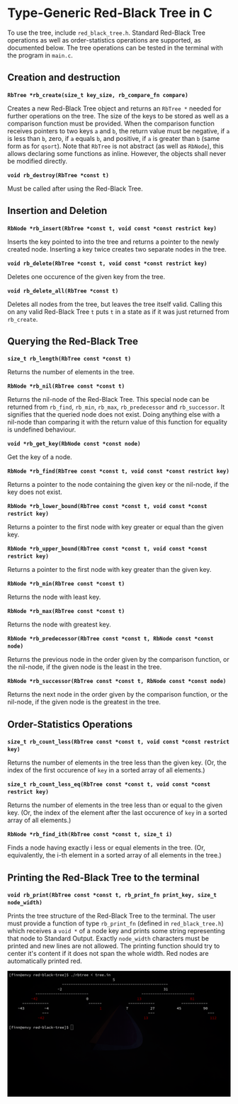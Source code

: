 # Type-Generic Red-Black Tree in C

To use the tree, include `red_black_tree.h`. Standard Red-Black Tree operations as well as order-statistics operations are supported, as documented below. The tree operations can be tested in the terminal with the program in `main.c`.

## Creation and destruction

**`RbTree *rb_create(size_t key_size, rb_compare_fn compare)`**

Creates a new Red-Black Tree object and returns an `RbTree *` needed for further operations on the tree. The size of the keys to be stored as well as a comparison function must be provided. When the comparison function receives pointers to two keys `a` and `b`, the return value must be negative, if `a` is less than `b`, zero, if `a` equals `b`, and positive, if `a` is greater than `b` (same form as for `qsort`). Note that `RbTree` is not abstract (as well as `RbNode`), this allows declaring some functions as inline. However, the objects shall never be modified directly.

**`void rb_destroy(RbTree *const t)`**

Must be called after using the Red-Black Tree.

## Insertion and Deletion

**`RbNode *rb_insert(RbTree *const t, void const *const restrict key)`**

Inserts the key pointed to into the tree and returns a pointer to the newly created node. Inserting a key twice creates two separate nodes in the tree.

**`void rb_delete(RbTree *const t, void const *const restrict key)`**

Deletes one occurence of the given key from the tree.

**`void rb_delete_all(RbTree *const t)`**

Deletes all nodes from the tree, but leaves the tree itself valid. Calling this on any valid Red-Black Tree `t` puts `t` in a state as if it was just returned from `rb_create`.

## Querying the Red-Black Tree

**`size_t rb_length(RbTree const *const t)`**

Returns the number of elements in the tree.

**`RbNode *rb_nil(RbTree const *const t)`**

Returns the nil-node of the Red-Black Tree. This special node can be returned from `rb_find`, `rb_min`, `rb_max`, `rb_predecessor` and `rb_successor`. It signifies that the queried node does not exist. Doing anything else with a nil-node than comparing it with the return value of this function for equality is undefined behaviour.

**`void *rb_get_key(RbNode const *const node)`**

Get the key of a node.

**`RbNode *rb_find(RbTree const *const t, void const *const restrict key)`**

Returns a pointer to the node containing the given key or the nil-node, if the key does not exist.

**`RbNode *rb_lower_bound(RbTree const *const t, void const *const restrict key)`**

Returns a pointer to the first node with key greater or equal than the given key.

**`RbNode *rb_upper_bound(RbTree const *const t, void const *const restrict key)`**

Returns a pointer to the first node with key greater than the given key.

**`RbNode *rb_min(RbTree const *const t)`**

Returns the node with least key. 

**`RbNode *rb_max(RbTree const *const t)`**

Returns the node with greatest key.

**`RbNode *rb_predecessor(RbTree const *const t, RbNode const *const node)`**

Returns the previous node in the order given by the comparison function, or the nil-node, if the given node is the least in the tree.

**`RbNode *rb_successor(RbTree const *const t, RbNode const *const node)`**

Returns the next node in the order given by the comparison function, or the nil-node, if the given node is the greatest in the tree.

## Order-Statistics Operations

**`size_t rb_count_less(RbTree const *const t, void const *const restrict key)`**

Returns the number of elements in the tree less than the given key. (Or, the index of the first occurence of `key` in a sorted array of all elements.)

**`size_t rb_count_less_eq(RbTree const *const t, void const *const restrict key)`**

Returns the number of elements in the tree less than or equal to the given key. (Or, the index of the element after the last occurence of `key` in a sorted array of all elements.)

**`RbNode *rb_find_ith(RbTree const *const t, size_t i)`**

Finds a node having exactly i less or equal elements in the tree. (Or, equivalently, the i-th element in a sorted array of all elements in the tree.)

## Printing the Red-Black Tree to the terminal

**`void rb_print(RbTree const *const t, rb_print_fn print_key, size_t node_width)`**

Prints the tree structure of the Red-Black Tree to the terminal. The user must provide a function of type `rb_print_fn` (defined in `red_black_tree.h`) which receives a `void *` of a node key and prints some string representing that node to Standard Output. Exactly `node_width` characters must be printed and new lines are not allowed. The printing function should try to center it's content if it does not span the whole width. Red nodes are automatically printed red.

![](red-black-tree.png)